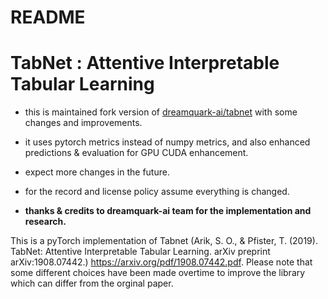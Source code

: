 # README

# TabNet : Attentive Interpretable Tabular Learning


* this is maintained fork version of [dreamquark-ai/tabnet](https://github.com/dreamquark-ai/tabnet) with some changes and improvements.

* it uses pytorch metrics instead of numpy metrics, and also enhanced predictions & evaluation for GPU CUDA enhancement.

* expect more changes in the future.

* for the record and license policy assume everything is changed.

* **thanks & credits to dreamquark-ai team for the implementation and research.**

This is a pyTorch implementation of Tabnet (Arik, S. O., & Pfister, T. (2019). TabNet: Attentive Interpretable Tabular Learning. arXiv preprint arXiv:1908.07442.) https://arxiv.org/pdf/1908.07442.pdf. Please note that some different choices have been made overtime to improve the library which can differ from the orginal paper.
